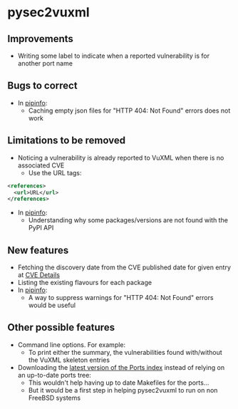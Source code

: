 # pysec2vuxml
## Improvements
* Writing some label to indicate when a reported vulnerability is for another port name

## Bugs to correct
* In [pipinfo](https://github.com/HubTou/pipinfo):
  * Caching empty json files for "HTTP 404: Not Found" errors does not work

## Limitations to be removed
* Noticing a vulnerability is already reported to VuXML when there is no associated CVE
  * Use the URL tags:
```XML
<references>
  <url>URL</url>
</references>
```
* In [pipinfo](https://github.com/HubTou/pipinfo):
  * Understanding why some packages/versions are not found with the PyPI API

## New features
* Fetching the discovery date from the CVE published date for given entry at [CVE Details](https://www.cvedetails.com/)
* Listing the existing flavours for each package
* In [pipinfo](https://github.com/HubTou/pipinfo):
  * A way to suppress warnings for "HTTP 404: Not Found" errors would be useful

## Other possible features
* Command line options. For example:
  * To print either the summary, the vulnerabilities found with/without the VuXML skeleton entries 
* Downloading the [latest version of the Ports index](https://download.freebsd.org/ftp/ports/index/INDEX-13) instead of relying on an up-to-date ports tree:
  * This wouldn't help having up to date Makefiles for the ports...
  * But it would be a first step in helping pysec2vuxml to run on non FreeBSD systems
